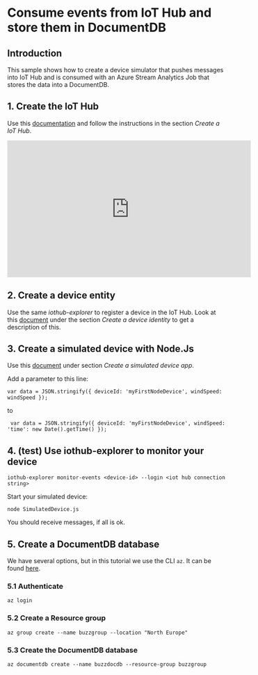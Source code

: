 # Consume events from IoT Hub and store them in DocumentDB #
## Introduction ##
This sample shows how to create a device simulator that pushes messages into IoT Hub and is consumed with an Azure Stream Analytics Job that stores the data into a DocumentDB.

## 1. Create the IoT Hub
Use this [documentation](https://docs.microsoft.com/en-us/azure/iot-hub/iot-hub-node-node-getstarted) and follow the instructions in the section *Create a IoT Hub*.

<iframe width="560" height="315" src="https://www.youtube.com/embed/U8iku11V9oQ" frameborder="0" allowfullscreen>
</iframe>

## 2. Create a device entity
Use the same *iothub-explorer* to register a device in the IoT Hub. Look at this [document](https://docs.microsoft.com/en-us/azure/iot-hub/iot-hub-node-node-twin-getstarted) under the section *Create a device identity* to get a description of this.

## 3. Create a simulated device with Node.Js
Use this [document](https://docs.microsoft.com/en-us/azure/iot-hub/iot-hub-node-node-getstarted) under section *Create a simulated device app*.

Add a parameter to this line:

    var data = JSON.stringify({ deviceId: 'myFirstNodeDevice', windSpeed: windSpeed });
 to

     var data = JSON.stringify({ deviceId: 'myFirstNodeDevice', windSpeed: windSpeed, 'time': new Date().getTime() });

## 4. (test) Use iothub-explorer to monitor your device

    iothub-explorer monitor-events <device-id> --login <iot hub connection string>

Start your simulated device:

    node SimulatedDevice.js

You should receive messages, if all is ok.

## 5. Create a DocumentDB database
We have several options, but in this tutorial we use the  CLI `az`. It can be found [here](https://docs.microsoft.com/en-us/cli/azure/install-azure-cli).

### 5.1 Authenticate
    az login

### 5.2 Create a Resource group
    az group create --name buzzgroup --location "North Europe"

### 5.3 Create the DocumentDB database
    az documentdb create --name buzzdocdb --resource-group buzzgroup




